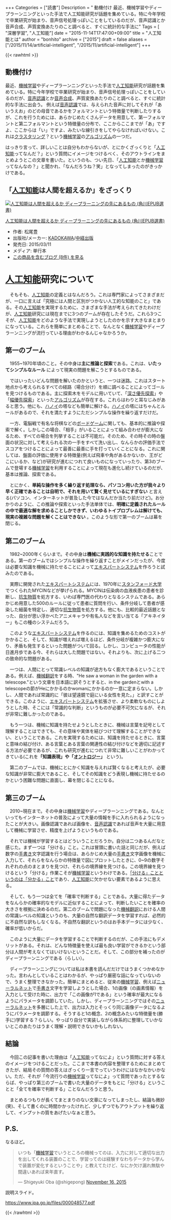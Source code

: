 +++
Categories = ["読書"]
Description = " 動機付け  最近、機械学習やディープラーンニングといった手法で人工知能研究が話題を集めている。特に今年学校で卒業研究が始まり、音声信号処理っぽいことをしているのだが、音声認識とか音声合成、声質変換あたりのこと調べると、すぐに統計的な手法に"
Tags = [ "深層学習", "人工知能"]
date = "2015-11-14T17:47:00+09:00"
title = "人工知能とは"
author = "bonhito"
archive = ["2015"]
draft = false
aliases = ["/2015/11/14/artificial-intelligent", "/2015/11/artificial-intelligent"]
+++

{{< rawhtml >}}
<body>
<h2>動機付け</h2>

<p>最近、<a class="keyword" href="http://d.hatena.ne.jp/keyword/%B5%A1%B3%A3%B3%D8%BD%AC">機械学習</a>やディープラーンニングといった手法で<a class="keyword" href="http://d.hatena.ne.jp/keyword/%BF%CD%B9%A9%C3%CE%C7%BD">人工知能</a>研究が話題を集めている。特に今年学校で卒業研究が始まり、音声信号処理っぽいことをしているのだが、<a class="keyword" href="http://d.hatena.ne.jp/keyword/%B2%BB%C0%BC%C7%A7%BC%B1">音声認識</a>とか<a class="keyword" href="http://d.hatena.ne.jp/keyword/%B2%BB%C0%BC%B9%E7%C0%AE">音声合成</a>、声質変換あたりのこと調べると、すぐに統計的な手法に出会う。
例えば<a class="keyword" href="http://d.hatena.ne.jp/keyword/%B2%BB%C0%BC%C7%A7%BC%B1">音声認識</a>では、与えられた音声に対してそれが「あいうえお」のどの母音であるかをフォルマントという特徴量で判断したりするが、これを行うためには、あらかじめたくさんデータを用意して、第一フォルマントと第二フォルマントという特徴量の分布で、ここからここまでが「あ」ですよ、ここからは「い」ですよ、みたいな線引きをしてやらなければいけない。これは<a class="keyword" href="http://d.hatena.ne.jp/keyword/%A5%AF%A5%E9%A5%B9%A5%BF%A5%EA%A5%F3%A5%B0">クラスタリング</a>？という<a class="keyword" href="http://d.hatena.ne.jp/keyword/%B5%A1%B3%A3%B3%D8%BD%AC">機械学習</a>の<a class="keyword" href="http://d.hatena.ne.jp/keyword/%A5%A2%A5%EB%A5%B4%A5%EA%A5%BA%A5%E0">アルゴリズム</a>の一つだ。</p>

<p>はっきり言って、詳しいことは自分もわからないが、とにかくざっくりと「<a class="keyword" href="http://d.hatena.ne.jp/keyword/%BF%CD%B9%A9%C3%CE%C7%BD">人工知能</a>ってなんだ？」という質問にイメージをつけるべく、そのアウトラインをまとめようとこの文章を書いた。というのも、つい先日、「<a class="keyword" href="http://d.hatena.ne.jp/keyword/%BF%CD%B9%A9%C3%CE%C7%BD">人工知能</a>とか<a class="keyword" href="http://d.hatena.ne.jp/keyword/%B5%A1%B3%A3%B3%D8%BD%AC">機械学習</a>ってなんなの？」と聞かれ、「なんだろうね？笑」となってしまったのがきっかけである。</p>

<h2>「<a class="keyword" href="http://d.hatena.ne.jp/keyword/%BF%CD%B9%A9%C3%CE%C7%BD">人工知能</a>は人間を超えるか」をざっくり　</h2>

<p></p>
<div class="hatena-asin-detail">
<a href="http://www.amazon.co.jp/exec/obidos/ASIN/4040800206/hatena-blog-22/"><img src="http://ecx.images-amazon.com/images/I/41awNvZKJNL._SL160_.jpg" class="hatena-asin-detail-image" alt="人工知能は人間を超えるか ディープラーニングの先にあるもの (角川EPUB選書)" title="人工知能は人間を超えるか ディープラーニングの先にあるもの (角川EPUB選書)"></a><div class="hatena-asin-detail-info">
<p class="hatena-asin-detail-title"><a href="http://www.amazon.co.jp/exec/obidos/ASIN/4040800206/hatena-blog-22/">人工知能は人間を超えるか ディープラーニングの先にあるもの (角川EPUB選書)</a></p>
<ul>
<li>
<span class="hatena-asin-detail-label">作者:</span> 松尾豊</li>
<li>
<span class="hatena-asin-detail-label">出版社/メーカー:</span> <a class="keyword" href="http://d.hatena.ne.jp/keyword/KADOKAWA">KADOKAWA</a>/<a class="keyword" href="http://d.hatena.ne.jp/keyword/%C3%E6%B7%D0%BD%D0%C8%C7">中経出版</a>
</li>
<li>
<span class="hatena-asin-detail-label">発売日:</span> 2015/03/11</li>
<li>
<span class="hatena-asin-detail-label">メディア:</span> 単行本</li>
<li><a href="http://d.hatena.ne.jp/asin/4040800206/hatena-blog-22" target="_blank">この商品を含むブログ (8件) を見る</a></li>
</ul>
</div>
<div class="hatena-asin-detail-foot"></div>
</div>

<h1>
<a class="keyword" href="http://d.hatena.ne.jp/keyword/%BF%CD%B9%A9%C3%CE%C7%BD">人工知能</a>研究について</h1>

<p>　そもそも、<a class="keyword" href="http://d.hatena.ne.jp/keyword/%BF%CD%B9%A9%C3%CE%C7%BD">人工知能</a>の定義とはなんだろう。これは専門家によってさまざまだが、一口に言えば「究極には人間と区別がつかない人工的な知能のこと」である。その<a class="keyword" href="http://d.hatena.ne.jp/keyword/%BF%CD%B9%A9%C3%CE%C7%BD">人工知能</a>を実現するために、さまざまな手法が考えられてきたわけだが、<a class="keyword" href="http://d.hatena.ne.jp/keyword/%BF%CD%B9%A9%C3%CE%C7%BD">人工知能</a>研究には現在までに3つのブームが存在したそうだ。これら3つこそが、<a class="keyword" href="http://d.hatena.ne.jp/keyword/%BF%CD%B9%A9%C3%CE%C7%BD">人工知能</a>をどのような手法で実現しようとしたのかを示す大きなまとまりになっている。これらを簡単にまとめることで、なんとなく<a class="keyword" href="http://d.hatena.ne.jp/keyword/%B5%A1%B3%A3%B3%D8%BD%AC">機械学習</a>やディープラーンニングが流行っている理由がわかるんじゃなかろうか。</p>

<h2>第一のブーム</h2>

<p>　1955~1970年頃のこと。その中身は<strong>主に推論と探索</strong>である。これは、<strong>いたってシンプルなルール</strong> によって現実の問題を解こうとするものである。</p>

<p>　ではいったいどんな問題を解いたのかというと、一つは迷路。これはスタート地点から考えられるすべての経路（場合分け）を順に調べることによってゴールを見つけるものである。主に探索木をモデルに用いていて、「<a class="keyword" href="http://d.hatena.ne.jp/keyword/%BF%BC%A4%B5%CD%A5%C0%E8%C3%B5%BA%F7">深さ優先探索</a>」や「<a class="keyword" href="http://d.hatena.ne.jp/keyword/%C9%FD%CD%A5%C0%E8%C3%B5%BA%F7">幅優先探索</a>」といった<a class="keyword" href="http://d.hatena.ne.jp/keyword/%A5%A2%A5%EB%A5%B4%A5%EA%A5%BA%A5%E0">アルゴリズム</a>が存在する。これらはわりと耳なじみがあると思う。他にも、<a class="keyword" href="http://d.hatena.ne.jp/keyword/%A5%CF%A5%CE%A5%A4">ハノイ</a>の塔なども簡単に解ける。<a class="keyword" href="http://d.hatena.ne.jp/keyword/%A5%CF%A5%CE%A5%A4">ハノイ</a>の塔にはちゃんとルールがあるので、それを満たすようにただシンプルな操作を繰り返すだけだ。</p>

<p>　一方、電脳戦で有名な将棋などの<a class="keyword" href="http://d.hatena.ne.jp/keyword/%A5%DC%A1%BC%A5%C9%A5%B2%A1%BC%A5%E0">ボードゲーム</a>に関しても、基本的に推論や探索で解く。しかしこの場合、「相手」がいることによって組み合わせが膨大になるため、すべての場合を列挙することは不可能だ。そのため、その時その時の盤面の状況に対して考えられる次の一手をすべて洗い出し、なんらかの評価手法でスコアをつけることによって最善に最善に手を打っていくことになる。これに関しては、盤面の評価に使用する特徴量(例えば飛車や角があるかないか、王がどこにいるか、など)が研究が進むにつれて良いものになっていったり、第3のブームで登場する<a class="keyword" href="http://d.hatena.ne.jp/keyword/%B5%A1%B3%A3%B3%D8%BD%AC">機械学習</a>を利用することによって現在も進化し続けているのだが、基本は推論、探索である。</p>

<p>　とにかく、<strong>単純な操作を多く繰り返す処理なら、パソコン用いた方が我々より早く正確であることは自明で、それを用いて賢く見せているにすぎない</strong> と言える(パソコン、インターネットが普及した今ではなんだか当たり前だけど)。お分かりのように、この推論や探索といった手法単体では、<strong>明確に定義されたルールの中で最適な解を求めることしかできず、いわゆるトイプロブレムは解けても、現実の複雑な問題を解くことはできない</strong> 。このような形で第一のブームは幕を閉じる。</p>

<h2>第二のブーム</h2>

<p>　1982~2000年くらいまで。その中身は<strong>機械に実践的な知識を持たせる</strong>ことである。第一のブームではシンプルな操作を繰り返すことがメインだったが、今度は必要な知識を機械に持たせることによって<a class="keyword" href="http://d.hatena.ne.jp/keyword/%A5%A8%A5%AD%A5%B9%A5%D1%A1%BC%A5%C8%A5%B7%A5%B9%A5%C6%A5%E0">エキスパートシステム</a>を作ろうと試みたのである。</p>

<p>　実際に開発された<a class="keyword" href="http://d.hatena.ne.jp/keyword/%A5%A8%A5%AD%A5%B9%A5%D1%A1%BC%A5%C8%A5%B7%A5%B9%A5%C6%A5%E0">エキスパートシステム</a>には、1970年に<a class="keyword" href="http://d.hatena.ne.jp/keyword/%A5%B9%A5%BF%A5%F3%A5%D5%A5%A9%A1%BC%A5%C9%C2%E7%B3%D8">スタンフォード大学</a>でつくられたMYCINなどが挙げられる。MYCINは伝染病の血液疾患の患者を診断し、<a class="keyword" href="http://d.hatena.ne.jp/keyword/%B9%B3%C0%B8%CA%AA%BC%C1">抗生物質</a>を処方する、いわば専門医の代わりとなるシステムである。あらかじめ用意した500のルールに従って患者に質問を行い、条件分岐して患者が感染した細菌を特定し、適切な<a class="keyword" href="http://d.hatena.ne.jp/keyword/%B9%B3%C0%B8%CA%AA%BC%C1">抗生物質</a>を処方する。他にも、比較的最近話題となった、自分が思い浮かべたアニメキャラや有名人などを言い当てる「アキネイター」もこの種のシステムだろう。</p>

<p>　このような<a class="keyword" href="http://d.hatena.ne.jp/keyword/%A5%A8%A5%AD%A5%B9%A5%D1%A1%BC%A5%C8%A5%B7%A5%B9%A5%C6%A5%E0">エキスパートシステム</a>を作るのには、知識を集めるためのコストがかかること、そして、知識が増えれば増えるほど、条件分岐が複雑かつ膨大になり、矛盾も発生するといった問題がついて回る。しかし、コンピュータの性能が日進月歩である今、それらは大した問題ではない。それよりも、次に上げる二つの致命的な問題がある。</p>

<p>　一つは、人間にとって常識レベルの知識が途方もなく膨大であるということである。例えば、<a class="keyword" href="http://d.hatena.ne.jp/keyword/%B5%A1%B3%A3%CB%DD%CC%F5">機械翻訳</a>をする時、"He saw a woman in the garden with a telescope."という文章を日本語に訳そうとすると、in the gardenとwith a telescopeの節がHeにかかるのかwomanにかかるのか一意に定まらない。しかし、人間であれば常識的に「彼は望遠鏡で庭にいる女性を見た。」と訳すことができる。このように、<a class="keyword" href="http://d.hatena.ne.jp/keyword/%A5%A8%A5%AD%A5%B9%A5%D1%A1%BC%A5%C8%A5%B7%A5%B9%A5%C6%A5%E0">エキスパートシステム</a>を拡張させ、より柔軟なものにしようとした時、そこには「常識的な判断」というものが必要不可欠になるが、それが非常に難しかったのである。</p>

<p>　もう一つは、機械に知識を持たせようとしたときに、機械は言葉を記号として理解することはできても、その意味や実体を結びつけて理解することができない、ということである。これを実現するためには、知識を持たせるときに、言葉と意味の結び付け、ある言葉とある言葉の関連性の結び付けなどを適切に記述する方法が必要であるが、これも研究が進むにつれて非常に難しいことがわかってきている(これを<strong>「知識表現」や「<a class="keyword" href="http://d.hatena.ne.jp/keyword/%A5%AA%A5%F3%A5%C8%A5%ED%A5%B8%A1%BC">オントロジー</a>」</strong> という)。</p>

<p>　第二のブームでは、機械にとにかく知識を与えれば賢くなると考えたが、必要な知識が非常に膨大であること、そしてその知識をどう表現し機械に持たせるのかという困難な問題に直面し、幕を閉じることになる。</p>

<h2>第三のブーム</h2>

<p>　2010~現在まで。その中身は<a class="keyword" href="http://d.hatena.ne.jp/keyword/%B5%A1%B3%A3%B3%D8%BD%AC">機械学習</a>やディープラーンニングである。なんといってもインターネットの普及によって大量の情報を手に入れられるようになったことが大きい。画像認識であれば画像を、<a class="keyword" href="http://d.hatena.ne.jp/keyword/%B2%BB%C0%BC%C7%A7%BC%B1">音声認識</a>であれば音声を大量に用意して機械に学習させ、精度を上げようというものである。</p>

<p>　それでは機械が学習するとはどういうことだろうか。自分は二つあるんだなと感じた。まず一つは「分ける」こと。これは冒頭に書いた話と同じだが、例えば数字の<a class="keyword" href="http://d.hatena.ne.jp/keyword/%BC%EA%BD%F1%A4%AD">手書き</a>文字認識を行う場合は、あらかじめ大量の<a class="keyword" href="http://d.hatena.ne.jp/keyword/%BC%EA%BD%F1%A4%AD">手書き</a>文字画像を機械に入力して、それらをなんらかの特徴量で図にプロットしたときに、0~9の数字それぞれの点のまとまりを見つけ、それらの境界線を見つける。この境界線を見つけるという「分ける」作業こそが<a class="keyword" href="http://d.hatena.ne.jp/keyword/%B5%A1%B3%A3%B3%D8%BD%AC">機械学習</a>というわけである。<a href="http://www.educ.kyoto-u.ac.jp/cogpsy/personal/Kusumi/datasem10/nakayama.pdf">「分ける」ことというのは「分かる」こと</a>であり、<a class="keyword" href="http://d.hatena.ne.jp/keyword/%BF%CD%B9%A9%C3%CE%C7%BD">人工知能</a>に欠かせない要素であるように思える。</p>

<p>　そして、もう一つは全てを「確率で判断する」ことである。大量に得たデータをなんらかの確率的なモデルに近似することによって、判断したいことを確率の大きさを根拠に決めるのだ。第二のブームで問題になった<a class="keyword" href="http://d.hatena.ne.jp/keyword/%B5%A1%B3%A3%CB%DD%CC%F5">機械翻訳</a>における人間の常識レベルの知識というのも、大量の自然な翻訳データを学習すれば、必然的に不自然な訳もしなくなる。不自然な翻訳というのはお手本データには少なく、確率が低いからだ。</p>

<p>　このように大量にデータを学習することで判断するのだが、この手法にもデメリットがある。それは、どんな特徴量を使えば最も良い学習ができるかという部分は人間が考えなくてはいけないということだ。そして、この部分を補ったのがディープラーンニングである（らしい）。</p>

<p>　ディープラーンニングについては私は本書を読んだだけではうまくつかめなかった。言わんとしていることはわかるが、やっぱり厳密な話になっていないので、うまく整理できなかった。簡単にまとめると、従来の<a class="keyword" href="http://d.hatena.ne.jp/keyword/%B5%A1%B3%A3%B3%D8%BD%AC">機械学習</a>、例えば<a class="keyword" href="http://d.hatena.ne.jp/keyword/%A5%CB%A5%E5%A1%BC%A5%E9%A5%EB%A5%CD%A5%C3%A5%C8">ニューラルネット</a>で<a class="keyword" href="http://d.hatena.ne.jp/keyword/%BC%EA%BD%F1%A4%AD">手書き</a>文字を学習しようとした場合、1の画像（の画素情報）を入力として受けた時に、出力で「この画像が1である」という確率が最大になるようにパラメータを調節していた。しかし、ディープラーンニングではその<a class="keyword" href="http://d.hatena.ne.jp/keyword/%A5%CB%A5%E5%A1%BC%A5%E9%A5%EB%A5%CD%A5%C3%A5%C8">ニューラルネット</a>を多層にした上で、出力は入力とそっくり同じ画像データになるようにパラメータを調節する。そうすると1の概念、2の概念みたいな特徴量を(勝手に)学習する？らしい。やっぱり自分で実装しながら体系的に整理していかないとこのあたりはうまく理解・説明できないかもしれない。</p>

<h2>結論</h2>

<p>　今回この記事を書いた理由は「<a class="keyword" href="http://d.hatena.ne.jp/keyword/%BF%CD%B9%A9%C3%CE%C7%BD">人工知能</a>ってなによ」という質問に対する答えのイメージをつけることだった。ここまで本書の内容を整理するためにまとめてきたが、結局その質問の答えはざっくり一言でっていうわけにはなかなかいかない。ただ、それが「今流行りの<a class="keyword" href="http://d.hatena.ne.jp/keyword/%B5%A1%B3%A3%B3%D8%BD%AC">機械学習</a>ってなによ」って質問であったとするならば、やっぱり第三のブームで書いた大量のデータをもとに「分ける」ということと「全てを確率で判断する」ことなんだろうと思う。</p>

<p>　まとめるつもりが長くてまとまりのない文章になってしまったし、結論も微妙(笑)、そして書くのに時間かかったけれど、少しずつでもアウトプットを繰り返して、インプットの質をあげたいなぁと思う。</p>

<h2>P.S.</h2>

<p>なるほど。</p>

<p></p>
<blockquote class="twitter-tweet" lang="HASH(0x8735028)">
<p lang="ja" dir="ltr">いつも「<a class="keyword" href="http://d.hatena.ne.jp/keyword/%B5%A1%B3%A3%B3%D8%BD%AC">機械学習</a>でいうところの機械ってのは、入力に対して適切な出力を出してくれる装置のことで、学習ってのは経験すなわちデータから学んで装置が変化するということや」と教えてたけど、なにか欠け漏れ無駄や間違いあれば来年直す。</p>— Shigeyuki Oba (@shigepong) <a href="https://twitter.com/shigepong/status/666228454883389440">November 16, 2015</a>
</blockquote>
<script async src="//platform.twitter.com/widgets.js" charset="utf-8"></script>

<p>説明スライド。</p>

<p><a href="https://www.ipa.go.jp/files/000048577.pdf">https://www.ipa.go.jp/files/000048577.pdf</a></p>
</body>
{{< /rawhtml >}}
